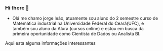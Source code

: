 ### Hi there 👋

* Olá me chamo jorge leão, atuamente sou aluno do 2 semestre curso de Matemática industrial na Universidade Federal do Ceará(UFC), e também sou aluno da Alura (cursos online) e estou em busca da primeira oportunidade como Cientista de Dados ou Analista BI.

Aqui esta alguma informações interessantes
